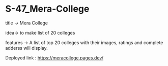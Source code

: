 # S-47_Mera-College
title -> Mera College

idea-> to make list of 20 colleges

features -> A list of top 20 colleges with their images, ratings and complete adderss will display.

Deployed link : https://meracollege.pages.dev/
